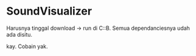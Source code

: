 # SoundVisualizer


Harusnya tinggal download -> run di C::B. Semua dependanciesnya udah ada disitu.

kay. Cobain yak.
